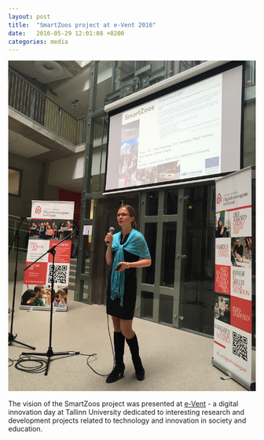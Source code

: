 ```yaml
---
layout: post
title:  "SmartZoos project at e-Vent 2016"
date:   2016-05-29 12:01:08 +0200
categories: media
---
```

![SmartZoo](/images/blog-posts/smartzoos_event2016.jpg)

The vision of the SmartZoos project was presented at [e-Vent][htk-event]  - a digital innovation day at Tallinn University dedicated to interesting research and development projects related to technology and innovation in society and education.

[htk-event]: http://htk.tlu.ee/event/
